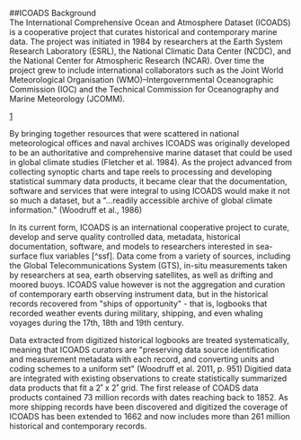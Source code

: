 ##ICOADS Background 
<br>
The International Comprehensive Ocean and Atmosphere Dataset (ICOADS) is a cooperative project that curates historical and contemporary marine data. The project was initiated in 1984 by researchers at the Earth System Research Laboratory (ESRL), the National Climatic Data Center (NCDC), and the National Center for Atmospheric Research (NCAR). Over time the project grew to include international collaborators such as the Joint World Meteorological Organisation (WMO)–Intergovernmental Oceanographic Commission (IOC) and the Technical Commission for Oceanography and Marine Meteorology (JCOMM).  

[1](#chapter-1)

By bringing together resources that were scattered in national meteorological offices and naval archives ICOADS was originally developed to be an authoritative and comprehensive marine dataset that could be used in global climate studies (Fletcher et al. 1984). As the project advanced from collecting synoptic charts and tape reels to processing and developing statistical summary data products, it became clear that the documentation, software and services that were integral to using ICOADS would make it not so much a dataset, but a "...readily accessible archive of global climate information." (Woodruff et al., 1986)

In its current form, ICOADS is an international cooperative project to curate, develop and serve quality controlled data, metadata, historical documentation, software, and models to researchers interested in sea-surface flux variables [^ssf]. Data come from a variety of sources, including the Global Telecommunications System (GTS), in-situ measurements taken by researchers at sea, earth observing satellites, as well as drifting and moored buoys. ICOADS value however is not the aggregation and curation of contemporary earth observing instrument data, but in the historical records recovered from "ships of opportunity" - that is, logbooks that recorded weather events during military, shipping, and even whaling voyages during the 17th, 18th and 19th century. 

Data extracted from digitized historical logbooks are treated systematically, meaning that ICOADS curators are "preserving data source identification and measurement metadata with each record, and converting units and coding schemes to a uniform set" (Woodruff et al. 2011, p. 951) Digitied data are integrated with existing observations to create statistically summarized data products that fit a 2˚ x 2˚ grid. The first release of COADS data products contained 73 million records with dates reaching back to 1852. As more shipping records have been discovered and digitized the coverage of ICOADS has been extended to 1662 and now includes more than 261 million historical and contemporary records.